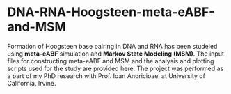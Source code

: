 # DNA-RNA-Hoogsteen-meta-eABF-and-MSM

Formation of Hoogsteen base pairing in DNA and RNA has been studeied using **meta-eABF** simulation and **Markov State Modeling (MSM)**.
The input files for constructing meta-eABF and MSM and the analysis and plotting scripts used for the study are provided here.
The project was performed as a part of my PhD research with Prof. Ioan Andricioaei at University of California, Irvine.

